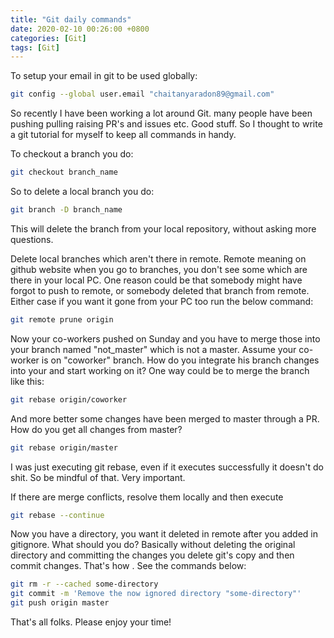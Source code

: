```yaml
---
title: "Git daily commands"
date: 2020-02-10 00:26:00 +0800
categories: [Git]
tags: [Git]
---
```


To setup your email in git to be used globally:

```bash
git config --global user.email "chaitanyaradon89@gmail.com"
```



So recently I have been working a lot around Git. many people have been pushing pulling raising PR's and issues etc. Good stuff. So I thought to write a git tutorial for myself to keep all commands in handy.

To checkout a branch you do:

```bash
git checkout branch_name
```

So to delete a local branch you do:

```bash
git branch -D branch_name
```

This will delete the branch from your local repository, without asking more questions. 

Delete local branches which aren't there in remote. Remote meaning on github website when you go to branches, you don't see some which are there in your local PC. One reason could be that somebody might have forgot to push to remote, or somebody deleted that branch from remote. Either case if you want it gone from your PC too run the below command:

```bash
git remote prune origin
```

Now your co-workers pushed on Sunday and you have to merge those into your branch named "not_master" which is not a master. Assume your co-worker is on "coworker" branch. How do you integrate his branch changes into your and start working on it? One way could be to merge the branch like this:

```bash
git rebase origin/coworker
```

And more better some changes have been merged to master through a PR. How do you get all changes from master?

```bash
git rebase origin/master
```

I was just executing git rebase, even if it executes successfully it doesn't do shit. So be mindful of that. Very important.

If there are merge conflicts, resolve them locally and then execute

```bash
git rebase --continue
```

Now you have a directory, you want it deleted in remote after you added in gitignore. What should you do? Basically without deleting the original directory and committing the changes you delete git's copy and then commit changes. That's how . See the commands below:

```bash
git rm -r --cached some-directory
git commit -m 'Remove the now ignored directory "some-directory"'
git push origin master
```

That's all folks. Please enjoy your time!